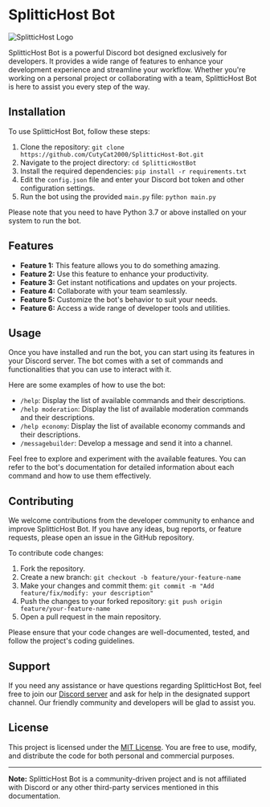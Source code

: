 # SplitticHost Bot

![SplitticHost Logo](https://cdn.discordapp.com/avatars/1073959783763279963/eceef6b5afda5982c98789966aed4206.webp?size=512&width=0&height=0)

SplitticHost Bot is a powerful Discord bot designed exclusively for developers. It provides a wide range of features to enhance your development experience and streamline your workflow. Whether you're working on a personal project or collaborating with a team, SplitticHost Bot is here to assist you every step of the way.

## Installation

To use SplitticHost Bot, follow these steps:

1. Clone the repository: `git clone https://github.com/CutyCat2000/SplitticHost-Bot.git`
2. Navigate to the project directory: `cd SplitticHostBot`
3. Install the required dependencies: `pip install -r requirements.txt`
4. Edit the `config.json` file and enter your Discord bot token and other configuration settings.
5. Run the bot using the provided `main.py` file: `python main.py`

Please note that you need to have Python 3.7 or above installed on your system to run the bot.

## Features

- **Feature 1:** This feature allows you to do something amazing.
- **Feature 2:** Use this feature to enhance your productivity.
- **Feature 3:** Get instant notifications and updates on your projects.
- **Feature 4:** Collaborate with your team seamlessly.
- **Feature 5:** Customize the bot's behavior to suit your needs.
- **Feature 6:** Access a wide range of developer tools and utilities.

## Usage

Once you have installed and run the bot, you can start using its features in your Discord server. The bot comes with a set of commands and functionalities that you can use to interact with it.

Here are some examples of how to use the bot:

- `/help`: Display the list of available commands and their descriptions.
- `/help moderation`: Display the list of available moderation commands and their descriptions.
- `/help economy`: Display the list of available economy commands and their descriptions.
- `/messagebuilder`: Develop a message and send it into a channel.

Feel free to explore and experiment with the available features. You can refer to the bot's documentation for detailed information about each command and how to use them effectively.

## Contributing

We welcome contributions from the developer community to enhance and improve SplitticHost Bot. If you have any ideas, bug reports, or feature requests, please open an issue in the GitHub repository.

To contribute code changes:

1. Fork the repository.
2. Create a new branch: `git checkout -b feature/your-feature-name`
3. Make your changes and commit them: `git commit -m "Add feature/fix/modify: your description"`
4. Push the changes to your forked repository: `git push origin feature/your-feature-name`
5. Open a pull request in the main repository.

Please ensure that your code changes are well-documented, tested, and follow the project's coding guidelines.

## Support

If you need any assistance or have questions regarding SplitticHost Bot, feel free to join our [Discord server](https://discord.gg/d6wR8u6wnA) and ask for help in the designated support channel. Our friendly community and developers will be glad to assist you.

## License

This project is licensed under the [MIT License](https://opensource.org/licenses/MIT). You are free to use, modify, and distribute the code for both personal and commercial purposes.

---

**Note:** SplitticHost Bot is a community-driven project and is not affiliated with Discord or any other third-party services mentioned in this documentation.
